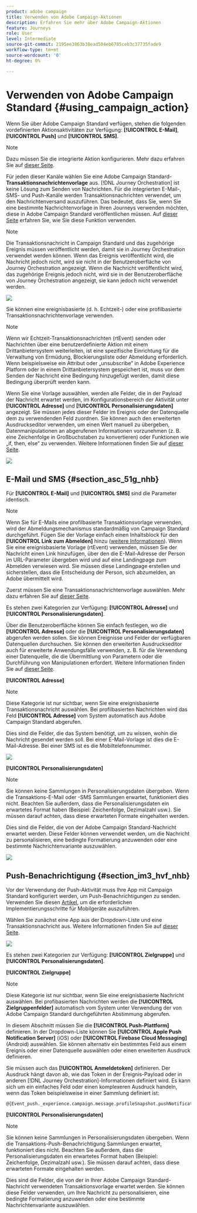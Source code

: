 ```yaml
---
product: adobe campaign
title: Verwenden von Adobe Campaign-Aktionen
description: Erfahren Sie mehr über Adobe Campaign-Aktionen
feature: Journeys
role: User
level: Intermediate
source-git-commit: 2195ee3863b38ead504eb6785ceb3c37735fade9
workflow-type: tm+mt
source-wordcount: '0'
ht-degree: 0%

---
```


# Verwenden von Adobe Campaign Standard {#using_campaign_action}

Wenn Sie über Adobe Campaign Standard verfügen, stehen die folgenden vordefinierten Aktionsaktivitäten zur Verfügung: **[!UICONTROL E-Mail]**, **[!UICONTROL Push]** und **[!UICONTROL SMS]**.

>[!NOTE]
>
>Dazu müssen Sie die integrierte Aktion konfigurieren. Mehr dazu erfahren Sie auf [dieser Seite](../action/working-with-adobe-campaign.md).

Für jeden dieser Kanäle wählen Sie eine Adobe Campaign Standard-**Transaktionsnachrichtenvorlage** aus. [!DNL Journey Orchestration] ist keine Lösung zum Senden von Nachrichten. Für die integrierten E-Mail-, SMS- und Push-Kanäle werden Transaktionsnachrichten verwendet, um den Nachrichtenversand auszuführen. Das bedeutet, dass Sie, wenn Sie eine bestimmte Nachrichtenvorlage in Ihren Journeys verwenden möchten, diese in Adobe Campaign Standard veröffentlichen müssen. Auf [dieser Seite](https://experienceleague.adobe.com/docs/campaign-standard/using/communication-channels/transactional-messaging/getting-started-with-transactional-msg.html?lang=de) erfahren Sie, wie Sie diese Funktion verwenden.

>[!NOTE]
>
>Die Transaktionsnachricht in Campaign Standard und das zugehörige Ereignis müssen veröffentlicht werden, damit sie in Journey Orchestration verwendet werden können. Wenn das Ereignis veröffentlicht wird, die Nachricht jedoch nicht, wird sie nicht in der Benutzeroberfläche von Journey Orchestration angezeigt. Wenn die Nachricht veröffentlicht wird, das zugehörige Ereignis jedoch nicht, wird sie in der Benutzeroberfläche von Journey Orchestration angezeigt, sie kann jedoch nicht verwendet werden.

![](../assets/journey59.png)

Sie können eine ereignisbasierte (d. h. Echtzeit-) oder eine profilbasierte Transaktionsnachrichtenvorlage verwenden.

>[!NOTE]
>
>Wenn wir Echtzeit-Transaktionsnachrichten (rtEvent) senden oder Nachrichten über eine benutzerdefinierte Aktion mit einem Drittanbietersystem weiterleiten, ist eine spezifische Einrichtung für die Verwaltung von Ermüdung, Blockierungsliste oder Abmeldung erforderlich. Wenn beispielsweise ein Attribut oder „unsubscribe“ in Adobe Experience Platform oder in einem Drittanbietersystem gespeichert ist, muss vor dem Senden der Nachricht eine Bedingung hinzugefügt werden, damit diese Bedingung überprüft werden kann.

Wenn Sie eine Vorlage auswählen, werden alle Felder, die in der Payload der Nachricht erwartet werden, im Konfigurationsbereich der Aktivität unter **[!UICONTROL Adresse]** und **[!UICONTROL Personalisierungsdaten]** angezeigt. Sie müssen jedes dieser Felder im Ereignis oder der Datenquelle dem zu verwendenden Feld zuordnen. Sie können auch den erweiterten Ausdruckseditor verwenden, um einen Wert manuell zu übergeben, Datenmanipulationen an abgerufenen Informationen vorzunehmen (z. B. eine Zeichenfolge in Großbuchstaben zu konvertieren) oder Funktionen wie „if, then, else“ zu verwenden. Weitere Informationen finden Sie auf [dieser Seite](../expression/expressionadvanced.md).

![](../assets/journey60.png)

## E-Mail und SMS {#section_asc_51g_nhb}

Für **[!UICONTROL E-Mail]** und **[!UICONTROL SMS]** sind die Parameter identisch.

>[!NOTE]
>
>Wenn Sie für E-Mails eine profilbasierte Transaktionsvorlage verwenden, wird der Abmeldungsmechanismus standardmäßig von Campaign Standard durchgeführt. Fügen Sie der Vorlage einfach einen Inhaltsblock für den **[!UICONTROL Link zum Abmelden]** hinzu ([weitere Informationen](https://experienceleague.adobe.com/docs/campaign-standard/using/communication-channels/transactional-messaging/getting-started-with-transactional-msg.html)). Wenn Sie eine ereignisbasierte Vorlage (rtEvent) verwenden, müssen Sie der Nachricht einen Link hinzufügen, über den die E-Mail-Adresse der Person im URL-Parameter übergeben wird und auf eine Landingpage zum Abmelden verwiesen wird. Sie müssen diese Landingpage erstellen und sicherstellen, dass die Entscheidung der Person, sich abzumelden, an Adobe übermittelt wird.

Zuerst müssen Sie eine Transaktionsnachrichtenvorlage auswählen. Mehr dazu erfahren Sie auf [dieser Seite](../building-journeys/about-action-activities.md).

Es stehen zwei Kategorien zur Verfügung: **[!UICONTROL Adresse]** und **[!UICONTROL Personalisierungsdaten]**.

Über die Benutzeroberfläche können Sie einfach festlegen, wo die **[!UICONTROL Adresse]** oder die **[!UICONTROL Personalisierungsdaten]** abgerufen werden sollen. Sie können Ereignisse und Felder der verfügbaren Datenquellen durchsuchen. Sie können den erweiterten Ausdruckseditor auch für erweiterte Anwendungsfälle verwenden, z. B. für die Verwendung einer Datenquelle, die die Übermittlung von Parametern oder die Durchführung von Manipulationen erfordert. Weitere Informationen finden Sie auf [dieser Seite](../expression/expressionadvanced.md).

**[!UICONTROL Adresse]**

>[!NOTE]
>
>Diese Kategorie ist nur sichtbar, wenn Sie eine ereignisbasierte Transaktionsnachricht auswählen. Bei profilbasierten Nachrichten wird das Feld **[!UICONTROL Adresse]** vom System automatisch aus Adobe Campaign Standard abgerufen.

Dies sind die Felder, die das System benötigt, um zu wissen, wohin die Nachricht gesendet werden soll. Bei einer E-Mail-Vorlage ist dies die E-Mail-Adresse. Bei einer SMS ist es die Mobiltelefonnummer.

![](../assets/journey61.png)

**[!UICONTROL Personalisierungsdaten]**

>[!NOTE]
>
>Sie können keine Sammlungen in Personalisierungsdaten übergeben. Wenn die Transaktions-E-Mail oder -SMS Sammlungen erwartet, funktioniert dies nicht. Beachten Sie außerdem, dass die Personalisierungsdaten ein erwartetes Format haben (Beispiel: Zeichenfolge, Dezimalzahl usw.). Sie müssen darauf achten, dass diese erwarteten Formate eingehalten werden.

Dies sind die Felder, die von der Adobe Campaign Standard-Nachricht erwartet werden. Diese Felder können verwendet werden, um die Nachricht zu personalisieren, eine bedingte Formatierung anzuwenden oder eine bestimmte Nachrichtenvariante auszuwählen.

![](../assets/journey62.png)

## Push-Benachrichtigung {#section_im3_hvf_nhb}

Vor der Verwendung der Push-Aktivität muss Ihre App mit Campaign Standard konfiguriert werden, um Push-Benachrichtigungen zu senden. Verwenden Sie diesen [Artikel](https://helpx.adobe.com/de/campaign/kb/integrate-mobile-sdk.html), um die erforderlichen Implementierungsschritte für Mobilgeräte auszuführen.

Wählen Sie zunächst eine App aus der Dropdown-Liste und eine Transaktionsnachricht aus. Weitere Informationen finden Sie auf [dieser Seite](../building-journeys/about-action-activities.md).

![](../assets/journey62bis.png)

Es stehen zwei Kategorien zur Verfügung: **[!UICONTROL Zielgruppe]** und **[!UICONTROL Personalisierungsdaten]**.

**[!UICONTROL Zielgruppe]**

>[!NOTE]
>
>Diese Kategorie ist nur sichtbar, wenn Sie eine ereignisbasierte Nachricht auswählen. Bei profibasierten Nachrichten werden die **[!UICONTROL Zielgruppenfelder]** automatisch vom System unter Verwendung der von Adobe Campaign Standard durchgeführten Abstimmung abgerufen.

In diesem Abschnitt müssen Sie die **[!UICONTROL Push-Plattform]** definieren. In der Dropdown-Liste können Sie **[!UICONTROL Apple Push Notification Server]** (iOS) oder **[!UICONTROL Firebase Cloud Messaging]** (Android) auswählen. Sie können alternativ ein bestimmtes Feld aus einem Ereignis oder einer Datenquelle auswählen oder einen erweiterten Ausdruck definieren.

Sie müssen auch das **[!UICONTROL Anmeldetoken]** definieren. Der Ausdruck hängt davon ab, wie das Token in der Ereignis-Payload oder in anderen [!DNL Journey Orchestration]-Informationen definiert wird. Es kann sich um ein einfaches Feld oder einen komplexeren Ausdruck handeln, wenn das Token beispielsweise in einer Sammlung definiert ist:

```
@{Event_push._experience.campaign.message.profileSnapshot.pushNotificationTokens.first().token}
```

**[!UICONTROL Personalisierungsdaten]**

>[!NOTE]
>
>Sie können keine Sammlungen in Personalisierungsdaten übergeben. Wenn die Transaktions-Push-Benachrichtigung Sammlungen erwartet, funktioniert dies nicht. Beachten Sie außerdem, dass die Personalisierungsdaten ein erwartetes Format haben (Beispiel: Zeichenfolge, Dezimalzahl usw.). Sie müssen darauf achten, dass diese erwarteten Formate eingehalten werden.

Dies sind die Felder, die von der in Ihrer Adobe Campaign Standard-Nachricht verwendeten Transaktionsvorlage erwartet werden. Sie können diese Felder verwenden, um Ihre Nachricht zu personalisieren, eine bedingte Formatierung anzuwenden oder eine bestimmte Nachrichtenvariante auszuwählen.
